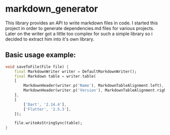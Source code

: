 # markdown_generator

This library provides an API to write markdown files in code.
I started this project in order to generate dependencies.md files for various projects.
Later on the writer got a little too complex for such a simple library so i decided to extract him into it's own library.

## Basic usage example:

```dart
void saveToFile(File file) {
    final MarkdownWriter writer = DefaultMarkdownWriter();
    final Markdown table = writer.table(
    [
        MarkdownHeader(writer.p('Name'), MarkdownTableAlignment.left),
        MarkdownHeader(writer.p('Version'), MarkdownTableAlignment.right),
    ],
    [
        ['Dart', '2.14.4'],
        ['Flutter', '2.5.3'],
    ]);

    file.writeAsStringSync(table);
}
```